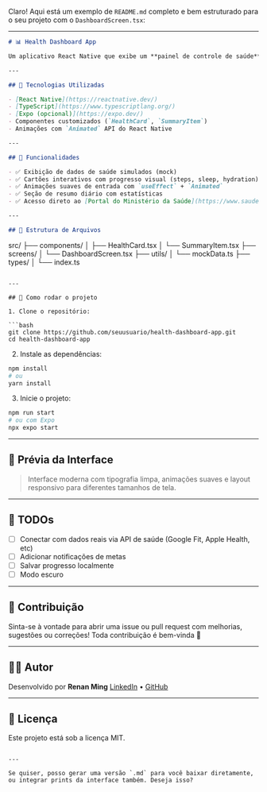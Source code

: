 Claro! Aqui está um exemplo de `README.md` completo e bem estruturado para o seu projeto com o `DashboardScreen.tsx`:

---

```markdown
# 📊 Health Dashboard App

Um aplicativo React Native que exibe um **painel de controle de saúde**, incluindo métricas como passos, sono, hidratação e frequência cardíaca, com visual moderno, animações suaves e recursos úteis ao usuário.

---

## 🚀 Tecnologias Utilizadas

- [React Native](https://reactnative.dev/)
- [TypeScript](https://www.typescriptlang.org/)
- [Expo (opcional)](https://expo.dev/)
- Componentes customizados (`HealthCard`, `SummaryItem`)
- Animações com `Animated` API do React Native

---

## 🧠 Funcionalidades

- ✅ Exibição de dados de saúde simulados (mock)
- ✅ Cartões interativos com progresso visual (steps, sleep, hydration)
- ✅ Animações suaves de entrada com `useEffect` + `Animated`
- ✅ Seção de resumo diário com estatísticas
- ✅ Acesso direto ao [Portal do Ministério da Saúde](https://www.saude.gov.br)

---

## 📂 Estrutura de Arquivos

```

src/
├── components/
│   ├── HealthCard.tsx
│   └── SummaryItem.tsx
├── screens/
│   └── DashboardScreen.tsx
├── utils/
│   └── mockData.ts
├── types/
│   └── index.ts

````

---

## 🔧 Como rodar o projeto

1. Clone o repositório:

```bash
git clone https://github.com/seuusuario/health-dashboard-app.git
cd health-dashboard-app
````

2. Instale as dependências:

```bash
npm install
# ou
yarn install
```

3. Inicie o projeto:

```bash
npm run start
# ou com Expo
npx expo start
```

---

## 📱 Prévia da Interface

> Interface moderna com tipografia limpa, animações suaves e layout responsivo para diferentes tamanhos de tela.

---

## 📝 TODOs

* [ ] Conectar com dados reais via API de saúde (Google Fit, Apple Health, etc)
* [ ] Adicionar notificações de metas
* [ ] Salvar progresso localmente
* [ ] Modo escuro

---

## 🤝 Contribuição

Sinta-se à vontade para abrir uma issue ou pull request com melhorias, sugestões ou correções! Toda contribuição é bem-vinda 🙌

---

## 🧑‍💻 Autor

Desenvolvido por **Renan Ming**
[LinkedIn](https://www.linkedin.com/in/renanming) • [GitHub](https://github.com/seuusuario)

---

## 📄 Licença

Este projeto está sob a licença MIT.

```

---

Se quiser, posso gerar uma versão `.md` para você baixar diretamente, ou integrar prints da interface também. Deseja isso?
```
